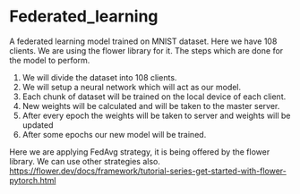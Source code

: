 # Federated_learning
A federated learning model trained on MNIST dataset. 
Here we have 108 clients.
We are using the flower library for it.
The steps which are done for the model to perform.
1. We will divide the dataset into 108 clients.
2. We will setup a neural network which will act as our model.
3. Each chunk of dataset will be trained on the local device of each client.
4. New weights will be calculated and will be taken to the master server.
5. After every epoch the weights will be taken to server and weights will be updated
6. After some epochs our new model will be trained.

Here we are applying FedAvg strategy, it is being offered by the flower library. We can use other strategies also.
https://flower.dev/docs/framework/tutorial-series-get-started-with-flower-pytorch.html
